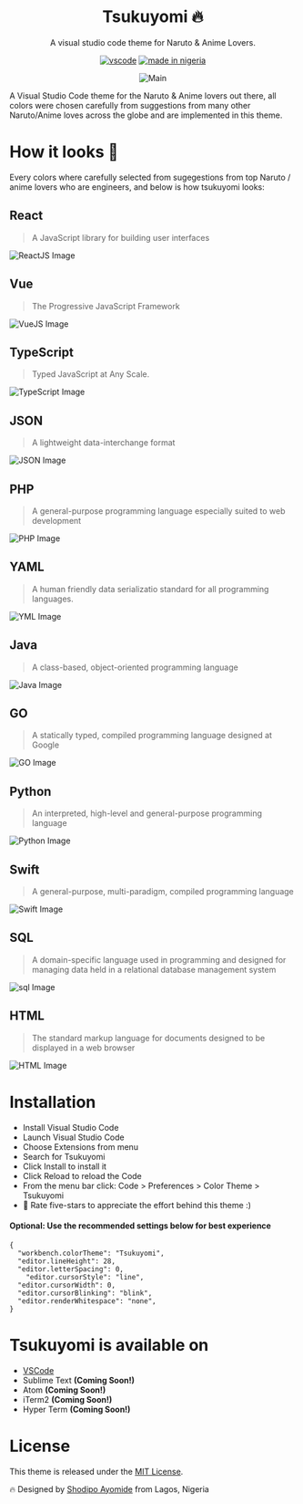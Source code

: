 <div align="center">

# Tsukuyomi 🔥 
A visual studio code theme for Naruto & Anime Lovers.

[![vscode](https://img.shields.io/badge/vscode-v1.0+-373277.svg?style=for-the-badge)](https://marketplace.visualstudio.com/items?itemName=developerayo.Tsukuyomi) [![made in nigeria](https://img.shields.io/badge/made%20in-nigeria-008751.svg?style=for-the-badge)](https://github.com/acekyd/made-in-nigeria)

![Main](https://res.cloudinary.com/developerayo/image/upload/e_shadow:40/v1605105085/Main1.png)


</div>

A Visual Studio Code theme for the Naruto & Anime lovers out there, all colors were chosen carefully from suggestions from many other Naruto/Anime loves across the globe and are implemented in this theme.

# How it looks 🔧 

Every colors where carefully selected from sugegestions from top Naruto / anime lovers who are engineers, and below is how tsukuyomi looks:

## React
> A JavaScript library for building user interfaces

![ReactJS Image](https://res.cloudinary.com/developerayo/image/upload/v1605105076/js.png)

## Vue
> The Progressive JavaScript Framework 

![VueJS Image](https://res.cloudinary.com/developerayo/image/upload/v1605105045/vue.png)

## TypeScript
> Typed JavaScript at Any Scale.

![TypeScript Image](https://res.cloudinary.com/developerayo/image/upload/v1605105055/tsx.png)

## JSON
> A lightweight data-interchange format

![JSON Image](https://res.cloudinary.com/developerayo/image/upload/v1605105107/json.png)

## PHP
> A general-purpose programming language especially suited to web development

![PHP Image](https://res.cloudinary.com/developerayo/image/upload/v1605105074/php.png)

## YAML
> A human friendly data serializatio standard for all programming languages.

![YML Image](https://res.cloudinary.com/developerayo/image/upload/v1605105044/yml.png)

## Java
> A class-based, object-oriented programming language

![Java Image](https://res.cloudinary.com/developerayo/image/upload/v1605105074/java.png)

## GO
> A statically typed, compiled programming language designed at Google

![GO Image](https://res.cloudinary.com/developerayo/image/upload/v1605105112/go.png)


## Python
> An interpreted, high-level and general-purpose programming language

![Python Image](https://res.cloudinary.com/developerayo/image/upload/v1605105054/py.png)

## Swift
> A general-purpose, multi-paradigm, compiled programming language

![Swift Image](https://res.cloudinary.com/developerayo/image/upload/v1605105051/swift.png)

## SQL
> A domain-specific language used in programming and designed for managing data held in a relational database management system

![sql Image](https://res.cloudinary.com/developerayo/image/upload/v1605105069/sql.png)

## HTML
> The standard markup language for documents designed to be displayed in a web browser

![HTML Image](https://res.cloudinary.com/developerayo/image/upload/v1605105091/html.png)


# Installation
- Install Visual Studio Code
- Launch Visual Studio Code
- Choose Extensions from menu
- Search for Tsukuyomi
- Click Install to install it
- Click Reload to reload the Code
- From the menu bar click: Code > Preferences > Color Theme > Tsukuyomi
- 🌟 Rate five-stars to appreciate the effort behind this theme :)

#### Optional: Use the recommended settings below for best experience
```
{
  "workbench.colorTheme": "Tsukuyomi",
  "editor.lineHeight": 28,
  "editor.letterSpacing": 0,
    "editor.cursorStyle": "line",
  "editor.cursorWidth": 0,
  "editor.cursorBlinking": "blink",
  "editor.renderWhitespace": "none",
}
```

# Tsukuyomi is available on
- [VSCode](https://marketplace.visualstudio.com/items?itemName=developerayo.Tsukuyomi) 
- Sublime Text **(Coming Soon!)**
- Atom **(Coming Soon!)**
- iTerm2 **(Coming Soon!)**
- Hyper Term **(Coming Soon!)**

# License

This theme is released under the [MIT License](/license).

🔥 Designed by [Shodipo Ayomide](https://twitter.com/developerayo) from Lagos, Nigeria
